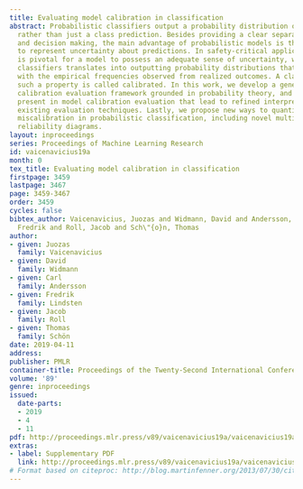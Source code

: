 ```yaml
---
title: Evaluating model calibration in classification
abstract: Probabilistic classifiers output a probability distribution on target classes
  rather than just a class prediction. Besides providing a clear separation of prediction
  and decision making, the main advantage of probabilistic models is their ability
  to represent uncertainty about predictions. In safety-critical applications, it
  is pivotal for a model to possess an adequate sense of uncertainty, which for probabilistic
  classifiers translates into outputting probability distributions that are consistent
  with the empirical frequencies observed from realized outcomes. A classifier with
  such a property is called calibrated. In this work, we develop a general theoretical
  calibration evaluation framework grounded in probability theory, and point out subtleties
  present in model calibration evaluation that lead to refined interpretations of
  existing evaluation techniques. Lastly, we propose new ways to quantify and visualize
  miscalibration in probabilistic classification, including novel multidimensional
  reliability diagrams.
layout: inproceedings
series: Proceedings of Machine Learning Research
id: vaicenavicius19a
month: 0
tex_title: Evaluating model calibration in classification
firstpage: 3459
lastpage: 3467
page: 3459-3467
order: 3459
cycles: false
bibtex_author: Vaicenavicius, Juozas and Widmann, David and Andersson, Carl and Lindsten,
  Fredrik and Roll, Jacob and Sch\"{o}n, Thomas
author:
- given: Juozas
  family: Vaicenavicius
- given: David
  family: Widmann
- given: Carl
  family: Andersson
- given: Fredrik
  family: Lindsten
- given: Jacob
  family: Roll
- given: Thomas
  family: Schön
date: 2019-04-11
address: 
publisher: PMLR
container-title: Proceedings of the Twenty-Second International Conference on Artificial Intelligence and Statistics
volume: '89'
genre: inproceedings
issued:
  date-parts:
  - 2019
  - 4
  - 11
pdf: http://proceedings.mlr.press/v89/vaicenavicius19a/vaicenavicius19a.pdf
extras:
- label: Supplementary PDF
  link: http://proceedings.mlr.press/v89/vaicenavicius19a/vaicenavicius19a-supp.pdf
# Format based on citeproc: http://blog.martinfenner.org/2013/07/30/citeproc-yaml-for-bibliographies/
---
```

